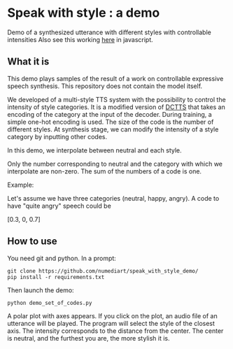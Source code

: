 # Speak with style : a demo
Demo of a synthesized utterance with different styles with controllable intensities
Also see this working [here](http://noetits.com/speak-with-style-demo/) in javascript.

## What it is
This demo plays samples of the result of a work on controllable expressive speech synthesis. This repository does not contain the model itself.

We developed of a multi-style TTS system with the possibility to control the intensity of style categories. It is a modified version of [DCTTS](https://github.com/Kyubyong/dc_tts) that takes an encoding of the category at the input of the decoder. During training, a simple one-hot encoding is used. The size of the code is the number of different styles. At synthesis stage, we can modify the intensity of a style category by inputting other codes. 

In this demo, we interpolate between neutral and each style. 

Only the number corresponding to neutral and the category with which we interpolate are non-zero. The sum of the numbers of a code is one. 

Example:

Let's assume we have three categories (neutral, happy, angry). A code to have "quite angry" speech could be 

[0.3, 0, 0.7]

## How to use

You need git and python. In a prompt:
```
git clone https://github.com/numediart/speak_with_style_demo/
pip install -r requirements.txt
```

Then launch the demo:
```
python demo_set_of_codes.py
```

A polar plot with axes appears. If you click on the plot, an audio file of an utterance will be played.
The program will select the style of the closest axis. The intensity corresponds to the distance from the center. The center is neutral, and the furthest you are, the more stylish it is.
